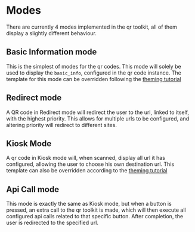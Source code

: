 # Modes

There are currently 4 modes implemented in the qr toolkit, all of them display a slightly different behaviour.

## Basic Information mode

This is the simplest of modes for the qr codes. This mode will solely be used to display the `basic_info`, configured in the qr code instance. The template for this mode can be overridden following the [theming tutorial](./theming.md)

## Redirect mode

A QR code in Redirect mode will redirect the user to the url, linked to itself, with the highest priority. This allows for multiple urls to be configured, and altering priority will redirect to different sites.

## Kiosk Mode

A qr code in Kiosk mode will, when scanned, display all url it has configured, allowing the user to choose his own destination url. This template can also be overridden according to the [theming tutorial](./theming.md)

## Api Call mode

This mode is exactly the same as Kiosk mode, but when a button is pressed, an extra call to the qr toolkit is made, which will then execute all configured api calls related to that specific button. After completion, the user is redirected to the specified url.
